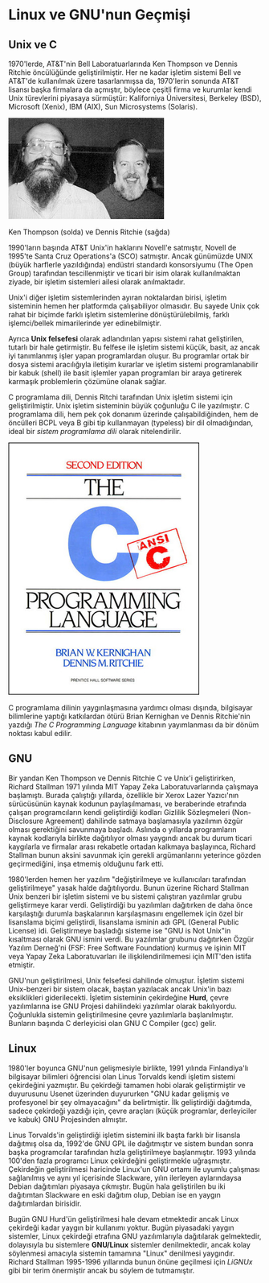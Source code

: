 # Linux ve GNU'nun Geçmişi

## Unix ve C

1970'lerde, AT&T'nin Bell Laboratuarlarında Ken Thompson ve Dennis Ritchie öncülüğünde geliştirilmiştir. Her ne kadar işletim sistemi Bell ve AT&T'de kullanılmak üzere tasarlanmışsa da, 1970'lerin sonunda AT&T lisansı başka firmalara da açmıştır, böylece çeşitli firma ve kurumlar kendi Unix türevlerini piyasaya sürmüştür: Kaliforniya Üniversitesi, Berkeley (BSD), Microsoft (Xenix), IBM (AIX), Sun Microsystems (Solaris).

![](Ken_n_dennis.jpg)

Ken Thompson (solda) ve Dennis Ritchie (sağda)

1990'ların başında AT&T Unix'in haklarını Novell'e satmıştır, Novell de 1995'te Santa Cruz Operations'a (SCO) satmıştır. Ancak günümüzde UNIX (büyük harflerle yazıldığında) endüstri standardı konsorsiyumu (The Open Group) tarafından tescillenmiştir ve ticari bir isim olarak kullanılmaktan ziyade, bir işletim sistemleri ailesi olarak anılmaktadır.

Unix'i diğer işletim sistemlerinden ayıran noktalardan birisi, işletim sisteminin hemen her platformda çalışabiliyor olmasıdır. Bu sayede Unix çok rahat bir biçimde farklı işletim sistemlerine dönüştürülebilmiş, farklı işlemci/bellek mimarilerinde yer edinebilmiştir.

Ayrıca **Unix felsefesi** olarak adlandırılan yapısı sistemi rahat geliştirilen, tutarlı bir hale getirmiştir. Bu felfese ile işletim sistemi küçük, basit, az ancak iyi tanımlanmış işler yapan programlardan oluşur. Bu programlar ortak bir dosya sistemi aracılığıyla iletişim kurarlar ve işletim sistemi programlanabilir bir kabuk (shell) ile basit işlemler yapan programları bir araya getirerek karmaşık problemlerin çözümüne olanak sağlar.

C programlama dili, Dennis Ritchi tarafından Unix işletim sistemi için geliştirilmiştir. Unix işletim sisteminin büyük çoğunluğu C ile yazılmıştır. C programlama dili, hem pek çok donanım üzerinde çalışabildiğinden, hem de öncülleri BCPL veya B gibi tip kullanmayan (typeless) bir dil olmadığından, ideal bir *sistem programlama dili* olarak nitelendirilir.

![](c.jpg) 

C programlama dilinin yaygınlaşmasına yardımcı olması dışında, bilgisayar bilimlerine yaptığı katkılardan ötürü Brian Kernighan ve Dennis Ritchie'nin yazdığı *The C Programming Language* kitabının yayımlanması da bir dönüm noktası kabul edilir.


## GNU

Bir yandan Ken Thompson ve Dennis Ritchie C ve Unix'i geliştirirken, Richard Stallman 1971 yılında MIT Yapay Zeka Laboratuvarlarında çalışmaya başlamıştı. Burada çalıştığı yıllarda, özellikle bir Xerox Lazer Yazıcı'nın sürücüsünün kaynak kodunun paylaşılmaması, ve beraberinde etrafında çalışan programcıların kendi geliştirdiği kodları Gizlilik Sözleşmeleri (Non-Disclosure Agreement) dahilinde satmaya başlamasıyla yazılımın özgür olması gerektiğini savunmaya başladı. Aslında o yıllarda programların kaynak kodlarıyla birlikte dağıtılıyor olması yaygındı ancak bu durum ticari kaygılarla ve firmalar arası rekabetle ortadan kalkmaya başlayınca, Richard Stallman bunun aksini savunmak için gerekli argümanlarını yeterince gözden geçirmediğini, inşa etmemiş olduğunu fark etti.

1980'lerden hemen her yazılım "değiştirilmeye ve kullanıcıları tarafından geliştirilmeye" yasak halde dağıtılıyordu. Bunun üzerine Richard Stallman Unix benzeri bir işletim sistemi ve bu sistemi çalıştıran yazılımlar grubu geliştirmeye karar verdi. Geliştirdiği bu yazılımları dağıtırken de daha önce karşılaştığı durumla başkalarının karşılaşmasını engellemek için özel bir lisanslama biçimi geliştirdi, lisanslama isminin adı GPL (General Public License) idi. Geliştirmeye başladığı sisteme ise "GNU is Not Unix"in kısaltması olarak GNU ismini verdi. Bu yazılımlar grubunu dağıtırken Özgür Yazılım Derneğ'ni (FSF: Free Software Foundation) kurmuş ve işinin MIT veya Yapay Zeka Laboratuvarları ile ilişkilendirilmemesi için MIT'den istifa etmiştir.

GNU'nun geliştirilmesi, Unix felsefesi dahilinde olmuştur. İşletim sistemi Unix-benzeri bir sistem olacak, baştan yazılacak ancak Unix'in bazı eksiklikleri giderilecekti. İşletim sisteminin çekirdeğine **Hurd**, çevre yazılımlarına ise GNU Projesi dahilindeki yazılımlar olarak bakılıyordu. Çoğunlukla sistemin geliştirilmesine çevre yazılımlarla başlanılmıştır. Bunların başında C derleyicisi olan GNU C Compiler (gcc) gelir.

## Linux

1980'ler boyunca GNU'nun gelişmesiyle birlikte, 1991 yılında Finlandiya'lı bilgisayar bilimleri öğrencisi olan Linus Torvalds kendi işletim sistemi çekirdeğini yazmıştır. Bu çekirdeği tamamen hobi olarak geliştirmiştir ve duyurusunu Usenet üzerinden duyururken "GNU kadar gelişmiş ve profesyonel bir şey olmayacağını" da belirtmiştir. İlk geliştirdiği dağıtımda, sadece çekirdeği yazdığı için, çevre araçları (küçük programlar, derleyiciler ve kabuk) GNU Projesinden almıştır.

Linus Torvalds'in geliştirdiği işletim sistemini ilk başta farklı bir lisansla dağıtmış olsa da, 1992'de GNU GPL ile dağıtmıştır ve sistem bundan sonra başka programcılar tarafından hızla geliştirilmeye başlanmıştır. 1993 yılında 100'den fazla programcı Linux çekirdeğini geliştirmekle uğraşmıştır. Çekirdeğin geliştirilmesi haricinde Linux'un GNU ortamı ile uyumlu çalışması sağlanılmış ve aynı yıl içerisinde Slackware, yılın ilerleyen aylarındaysa Debian dağıtımları piyasaya çıkmıştır. Bugün hala geliştirilen bu iki dağıtımtan Slackware en eski dağıtım olup, Debian ise en yaygın dağıtımlardan birisidir.

Bugün GNU Hurd'ün geliştirilmesi hale devam etmektedir ancak Linux çekirdeği kadar yaygın bir kullanımı yoktur. Bugün piyasadaki yaygın sistemler, Linux çekirdeği etrafına GNU yazılımlarıyla dağıtılarak gelmektedir, dolayısıyla bu sistemlere **GNU/Linux** sistemler denilmektedir, ancak kolay söylenmesi amacıyla sistemin tamamına "Linux" denilmesi yaygındır. Richard Stallman 1995-1996 yıllarında bunun önüne geçilmesi için *LiGNUx* gibi bir terim önermiştir ancak bu söylem de tutmamıştır.

